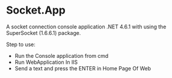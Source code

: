 # Socket.App

A socket connection console application .NET 4.6.1 with using the SuperSocket (1.6.6.1) package. 

Step to use: 

- Run the Console application from cmd
- Run WebApplication In IIS
- Send a text and press the ENTER in Home Page Of Web
